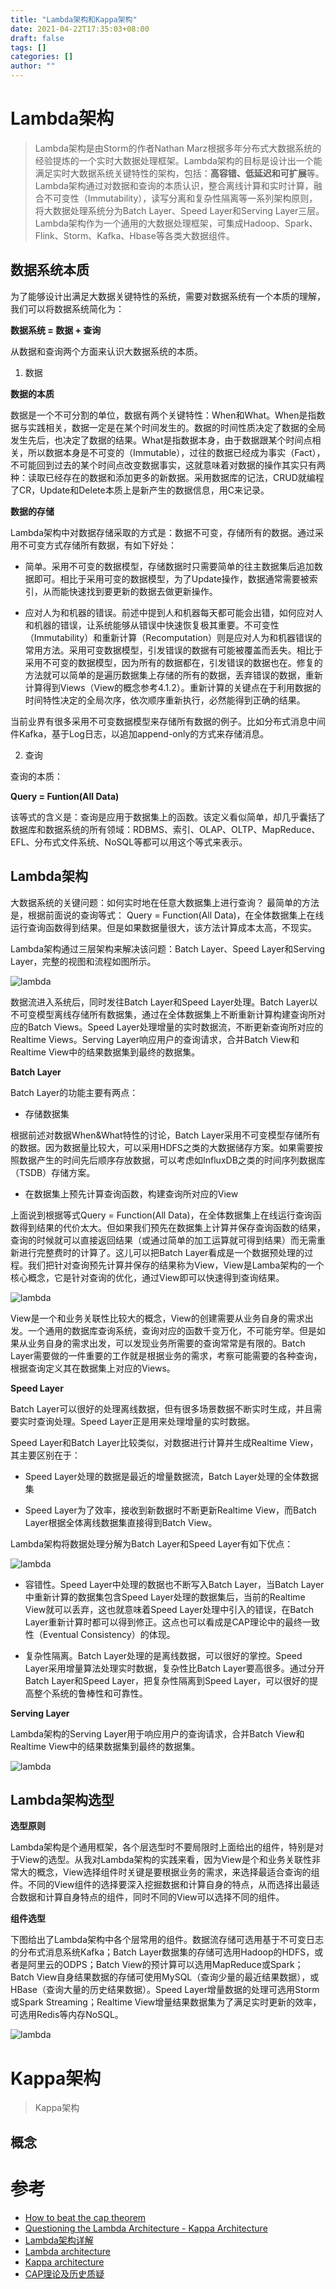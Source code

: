 ```yaml
---
title: "Lambda架构和Kappa架构"
date: 2021-04-22T17:35:03+08:00
draft: false
tags: []
categories: []
author: ""
---
```


# Lambda架构

> Lambda架构是由Storm的作者Nathan Marz根据多年分布式大数据系统的经验提炼的一个实时大数据处理框架。Lambda架构的目标是设计出一个能满足实时大数据系统关键特性的架构，包括：**高容错、低延迟和可扩展**等。Lambda架构通过对数据和查询的本质认识，整合离线计算和实时计算，融合不可变性（Immutability），读写分离和复杂性隔离等一系列架构原则，将大数据处理系统分为Batch Layer、Speed Layer和Serving Layer三层。Lambda架构作为一个通用的大数据处理框架，可集成Hadoop、Spark、Flink、Storm、Kafka、Hbase等各类大数据组件。

## 数据系统本质

为了能够设计出满足大数据关键特性的系统，需要对数据系统有一个本质的理解，我们可以将数据系统简化为：

**数据系统 = 数据 + 查询**

从数据和查询两个方面来认识大数据系统的本质。

1. 数据

**数据的本质**

数据是一个不可分割的单位，数据有两个关键特性：When和What。When是指数据与实践相关，数据一定是在某个时间发生的。数据的时间性质决定了数据的全局发生先后，也决定了数据的结果。What是指数据本身，由于数据跟某个时间点相关，所以数据本身是不可变的（Immutable），过往的数据已经成为事实（Fact），不可能回到过去的某个时间点改变数据事实，这就意味着对数据的操作其实只有两种：读取已经存在的数据和添加更多的新数据。采用数据库的记法，CRUD就编程了CR，Update和Delete本质上是新产生的数据信息，用C来记录。

**数据的存储**

Lambda架构中对数据存储采取的方式是：数据不可变，存储所有的数据。通过采用不可变方式存储所有数据，有如下好处：

* 简单。采用不可变的数据模型，存储数据时只需要简单的往主数据集后追加数据即可。相比于采用可变的数据模型，为了Update操作，数据通常需要被索引，从而能快速找到要更新的数据去做更新操作。

* 应对人为和机器的错误。前述中提到人和机器每天都可能会出错，如何应对人和机器的错误，让系统能够从错误中快速恢复极其重要。不可变性（Immutability）和重新计算（Recomputation）则是应对人为和机器错误的常用方法。采用可变数据模型，引发错误的数据有可能被覆盖而丢失。相比于采用不可变的数据模型，因为所有的数据都在，引发错误的数据也在。修复的方法就可以简单的是遍历数据集上存储的所有的数据，丢弃错误的数据，重新计算得到Views（View的概念参考4.1.2）。重新计算的关键点在于利用数据的时间特性决定的全局次序，依次顺序重新执行，必然能得到正确的结果。

当前业界有很多采用不可变数据模型来存储所有数据的例子。比如分布式消息中间件Kafka，基于Log日志，以追加append-only的方式来存储消息。

2. 查询

查询的本质：

**Query = Funtion(All Data)**

该等式的含义是：查询是应用于数据集上的函数。该定义看似简单，却几乎囊括了数据库和数据系统的所有领域：RDBMS、索引、OLAP、OLTP、MapReduce、EFL、分布式文件系统、NoSQL等都可以用这个等式来表示。

## Lambda架构

大数据系统的关键问题：如何实时地在任意大数据集上进行查询？
最简单的方法是，根据前面说的查询等式： Query = Function(All Data)，在全体数据集上在线运行查询函数得到结果。但是如果数据量很大，该方法计算成本太高，不现实。

Lambda架构通过三层架构来解决该问题：Batch Layer、Speed Layer和Serving Layer，完整的视图和流程如图所示。

![lambda](../../static/img/20210425/lambda_arch.png)

数据流进入系统后，同时发往Batch Layer和Speed Layer处理。Batch Layer以不可变模型离线存储所有数据集，通过在全体数据集上不断重新计算构建查询所对应的Batch Views。Speed Layer处理增量的实时数据流，不断更新查询所对应的Realtime Views。Serving Layer响应用户的查询请求，合并Batch View和Realtime View中的结果数据集到最终的数据集。

**Batch Layer**

Batch Layer的功能主要有两点：
* 存储数据集

根据前述对数据When&What特性的讨论，Batch Layer采用不可变模型存储所有的数据。因为数据量比较大，可以采用HDFS之类的大数据储存方案。如果需要按照数据产生的时间先后顺序存放数据，可以考虑如InfluxDB之类的时间序列数据库（TSDB）存储方案。

* 在数据集上预先计算查询函数，构建查询所对应的View

上面说到根据等式Query = Function(All Data)，在全体数据集上在线运行查询函数得到结果的代价太大。但如果我们预先在数据集上计算并保存查询函数的结果，查询的时候就可以直接返回结果（或通过简单的加工运算就可得到结果）而无需重新进行完整费时的计算了。这儿可以把Batch Layer看成是一个数据预处理的过程。我们把针对查询预先计算并保存的结果称为View，View是Lamba架构的一个核心概念，它是针对查询的优化，通过View即可以快速得到查询结果。 

![lambda](../../static/img/20210425/lambda_batch_layer.png)

View是一个和业务关联性比较大的概念，View的创建需要从业务自身的需求出发。一个通用的数据库查询系统，查询对应的函数千变万化，不可能穷举。但是如果从业务自身的需求出发，可以发现业务所需要的查询常常是有限的。Batch Layer需要做的一件重要的工作就是根据业务的需求，考察可能需要的各种查询，根据查询定义其在数据集上对应的Views。

**Speed Layer**

Batch Layer可以很好的处理离线数据，但有很多场景数据不断实时生成，并且需要实时查询处理。Speed Layer正是用来处理增量的实时数据。

Speed Layer和Batch Layer比较类似，对数据进行计算并生成Realtime View，其主要区别在于：

* Speed Layer处理的数据是最近的增量数据流，Batch Layer处理的全体数据集

* Speed Layer为了效率，接收到新数据时不断更新Realtime View，而Batch Layer根据全体离线数据集直接得到Batch View。

Lambda架构将数据处理分解为Batch Layer和Speed Layer有如下优点：

![lambda](../../static/img/20210425/lambda_batch_speed.png)

* 容错性。Speed Layer中处理的数据也不断写入Batch Layer，当Batch Layer中重新计算的数据集包含Speed Layer处理的数据集后，当前的Realtime View就可以丢弃，这也就意味着Speed Layer处理中引入的错误，在Batch Layer重新计算时都可以得到修正。这点也可以看成是CAP理论中的最终一致性（Eventual Consistency）的体现。 

* 复杂性隔离。Batch Layer处理的是离线数据，可以很好的掌控。Speed Layer采用增量算法处理实时数据，复杂性比Batch Layer要高很多。通过分开Batch Layer和Speed Layer，把复杂性隔离到Speed Layer，可以很好的提高整个系统的鲁棒性和可靠性。

**Serving Layer**

Lambda架构的Serving Layer用于响应用户的查询请求，合并Batch View和Realtime View中的结果数据集到最终的数据集。

![lambda](../../static/img/20210425/lambda_serving_layer.png)

## Lambda架构选型

**选型原则**

Lambda架构是个通用框架，各个层选型时不要局限时上面给出的组件，特别是对于View的选型。从我对Lambda架构的实践来看，因为View是个和业务关联性非常大的概念，View选择组件时关键是要根据业务的需求，来选择最适合查询的组件。不同的View组件的选择要深入挖掘数据和计算自身的特点，从而选择出最适合数据和计算自身特点的组件，同时不同的View可以选择不同的组件。

**组件选型**

下图给出了Lambda架构中各个层常用的组件。数据流存储可选用基于不可变日志的分布式消息系统Kafka；Batch Layer数据集的存储可选用Hadoop的HDFS，或者是阿里云的ODPS；Batch View的预计算可以选用MapReduce或Spark；Batch View自身结果数据的存储可使用MySQL（查询少量的最近结果数据），或HBase（查询大量的历史结果数据）。Speed Layer增量数据的处理可选用Storm或Spark Streaming；Realtime View增量结果数据集为了满足实时更新的效率，可选用Redis等内存NoSQL。 

![lambda](../../static/img/20210425/lambda_component.png)

# Kappa架构

> Kappa架构

## 概念

# 参考

* [How to beat the cap theorem](http://nathanmarz.com/blog/how-to-beat-the-cap-theorem.html)
* [Questioning the Lambda Architecture - Kappa Architecture](https://www.oreilly.com/radar/questioning-the-lambda-architecture/)
* [Lambda架构详解](https://www.cnblogs.com/lenmom/p/9104541.html)
* [Lambda architecture](http://lambda-architecture.net/)
* [Kappa architecture](http://milinda.pathirage.org/kappa-architecture.com/)
* [CAP理论及历史质疑](https://blog.csdn.net/chen77716/article/details/30635543)
